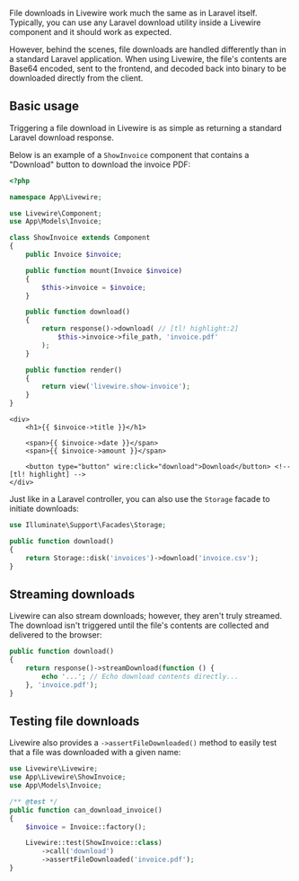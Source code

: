 
File downloads in Livewire work much the same as in Laravel itself. Typically, you can use any Laravel download utility inside a Livewire component and it should work as expected.

However, behind the scenes, file downloads are handled differently than in a standard Laravel application. When using Livewire, the file's contents are Base64 encoded, sent to the frontend, and decoded back into binary to be downloaded directly from the client.

## Basic usage

Triggering a file download in Livewire is as simple as returning a standard Laravel download response.

Below is an example of a `ShowInvoice` component that contains a "Download" button to download the invoice PDF:

```php
<?php

namespace App\Livewire;

use Livewire\Component;
use App\Models\Invoice;

class ShowInvoice extends Component
{
    public Invoice $invoice;

    public function mount(Invoice $invoice)
    {
        $this->invoice = $invoice;
    }

    public function download()
    {
        return response()->download( // [tl! highlight:2]
            $this->invoice->file_path, 'invoice.pdf'
        );
    }

    public function render()
    {
        return view('livewire.show-invoice');
    }
}
```

```blade
<div>
    <h1>{{ $invoice->title }}</h1>

    <span>{{ $invoice->date }}</span>
    <span>{{ $invoice->amount }}</span>

    <button type="button" wire:click="download">Download</button> <!-- [tl! highlight] -->
</div>
```

Just like in a Laravel controller, you can also use the `Storage` facade to initiate downloads:

```php
use Illuminate\Support\Facades\Storage;

public function download()
{
    return Storage::disk('invoices')->download('invoice.csv');
}
```

## Streaming downloads

Livewire can also stream downloads; however, they aren't truly streamed. The download isn't triggered until the file's contents are collected and delivered to the browser:

```php
public function download()
{
    return response()->streamDownload(function () {
        echo '...'; // Echo download contents directly...
    }, 'invoice.pdf');
}
```

## Testing file downloads

Livewire also provides a `->assertFileDownloaded()` method to easily test that a file was downloaded with a given name:

```php
use Livewire\Livewire;
use App\Livewire\ShowInvoice;
use App\Models\Invoice;

/** @test */
public function can_download_invoice()
{
    $invoice = Invoice::factory();

    Livewire::test(ShowInvoice::class)
        ->call('download')
        ->assertFileDownloaded('invoice.pdf');
}
```
